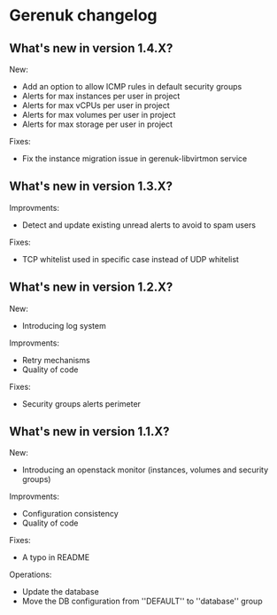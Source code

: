 # Gerenuk changelog

## What's new in version 1.4.X?

New:
 - Add an option to allow ICMP rules in default security groups
 - Alerts for max instances per user in project
 - Alerts for max vCPUs per user in project
 - Alerts for max volumes per user in project
 - Alerts for max storage per user in project

Fixes:
 - Fix the instance migration issue in gerenuk-libvirtmon service


## What's new in version 1.3.X?

Improvments:
 - Detect and update existing unread alerts to avoid to spam users
 
Fixes:
 - TCP whitelist used in specific case instead of UDP whitelist


## What's new in version 1.2.X?

New:
 - Introducing log system

Improvments:
 - Retry mechanisms
 - Quality of code
 
Fixes:
 - Security groups alerts perimeter


## What's new in version 1.1.X?

New:
 - Introducing an openstack monitor (instances, volumes and security groups)

Improvments:
 - Configuration consistency
 - Quality of code

Fixes:
 - A typo in README

Operations:
 - Update the database
 - Move the DB configuration from ''DEFAULT'' to ''database'' group


